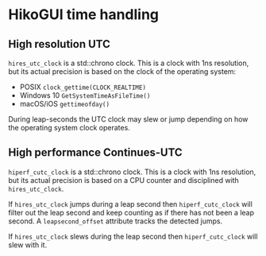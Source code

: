 HikoGUI time handling
====================

High resolution UTC
-------------------

`hires_utc_clock` is a std::chrono clock. This is a clock with 1ns resolution, but its actual precision
is based on the clock of the operating system:

 - POSIX `clock_gettime(CLOCK_REALTIME)`
 - Windows 10 `GetSystemTimeAsFileTime()`
 - macOS/iOS `gettimeofday()`

During leap-seconds the UTC clock may slew or jump depending on how the operating system clock operates.

High performance Continues-UTC
------------------------------

`hiperf_cutc_clock` is a std::chrono clock. This is a clock with 1ns resolution, but its actual precision
is based on a CPU counter and disciplined with `hires_utc_clock`.

If `hires_utc_clock` jumps during a leap second then `hiperf_cutc_clock` will filter out the leap second
and keep counting as if there has not been a leap second. A `leapsecond_offset` attribute tracks the
detected jumps.

If `hires_utc_clock` slews during the leap second then `hiperf_cutc_clock` will slew with it.
